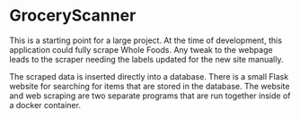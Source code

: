 # GroceryScanner
This is a starting point for a large project. At the time of development, this application could fully scrape Whole Foods. Any tweak to the webpage leads to the scraper needing the labels updated for the new site manually.

The scraped data is inserted directly into a database. There is a small Flask website for searching for items that are stored in the database. The website and web scraping are two separate programs that are run together inside of a docker container.
